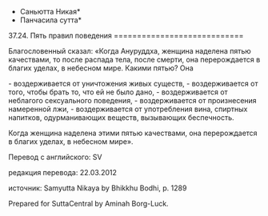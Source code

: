 * Саньютта Никая*
* Панчасила сутта*

37\.24\. Пять правил поведения
\=\=\=\=\=\=\=\=\=\=\=\=\=\=\=\=\=\=\=\=\=\=\=\=\=\=\=\=

Благословенный сказал: «Когда Ануруддха, женщина наделена пятью качествами, то после распада тела, после смерти, она перерождается в благих уделах, в небесном мире\. Какими пятью? Она

\- воздерживается от уничтожения живых существ,
\- воздерживается от того, чтобы брать то, что ей не было дано,
\- воздерживается от неблагого сексуального поведения,
\- воздерживается от произнесения намеренной лжи,
\- воздерживается от употребления вина, спиртных напитков, одурманивающих веществ, вызывающих беспечность\.

Когда женщина наделена этими пятью качествами, она перерождается в благих уделах, в небесном мире»\.

Перевод с английского: SV

редакция перевода: 22\.03\.2012

источник: Samyutta Nikaya by Bhikkhu Bodhi, p\. 1289

Prepared for SuttaCentral by Aminah Borg\-Luck\.